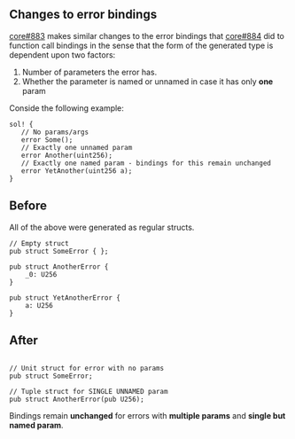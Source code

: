 ## Changes to error bindings

[core#883](https://github.com/alloy-rs/core/pull/883) makes similar changes to the error bindings that [core#884](https://github.com/alloy-rs/core/pull/884) did to function call bindings in the sense that the form of the generated type is dependent upon two factors:

1. Number of parameters the error has.
2. Whether the parameter is named or unnamed in case it has only **one** param

Conside the following example:

```rust,ignore
sol! {
   // No params/args
   error Some();
   // Exactly one unnamed param
   error Another(uint256);
   // Exactly one named param - bindings for this remain unchanged
   error YetAnother(uint256 a);
}
```

## Before

All of the above were generated as regular structs.

```rust,ignore
// Empty struct
pub struct SomeError { };

pub struct AnotherError {
    _0: U256
}

pub struct YetAnotherError {
    a: U256
}
```

## After

```rust,ignore

// Unit struct for error with no params
pub struct SomeError;

// Tuple struct for SINGLE UNNAMED param
pub struct AnotherError(pub U256);
```

Bindings remain **unchanged** for errors with **multiple params** and **single but named param**.
